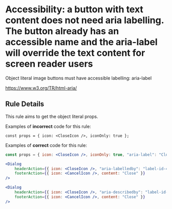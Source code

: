 # Accessibility: a button with text content does not need aria labelling. The button already has an accessible name and the aria-label will override the text content for screen reader users

<!-- end auto-generated rule header -->

Object literal image buttons must have accessible labelling: aria-label

<https://www.w3.org/TR/html-aria/>

## Rule Details

This rule aims to get the object literal props.

Examples of **incorrect** code for this rule:

```tsx
const props = { icon: <CloseIcon />, iconOnly: true };
```

Examples of **correct** code for this rule:

```jsx
const props = { icon: <CloseIcon />, iconOnly: true, "aria-label": "Close" };
```

```jsx
<Dialog
    headerAction={{ icon: <CloseIcon />, "aria-labelledby": "label-id-4", title: "Close", onClick: "" }}
    footerAction={{ icon: <CancelIcon />, content: "Close" }}
/>
```

```jsx
<Dialog
    headerAction={{ icon: <CloseIcon />, "aria-describedby": "label-id-4", title: "Close", onClick: "" }}
    footerAction={{ icon: <CancelIcon />, content: "Close" }}
/>
```
